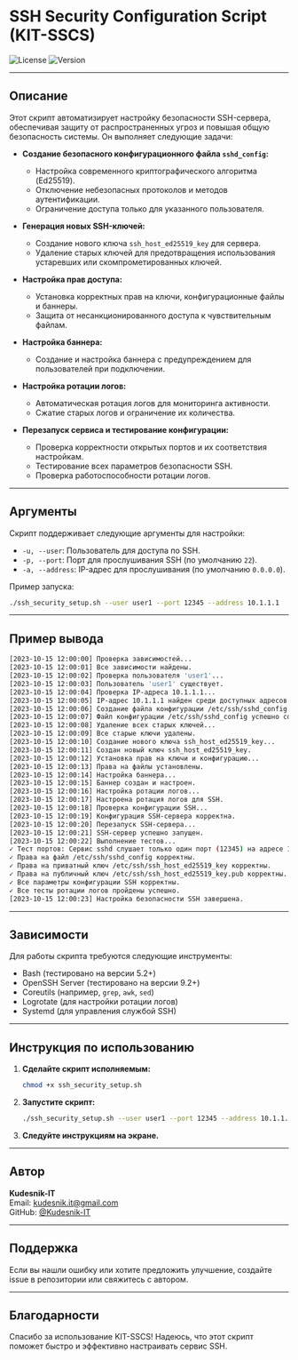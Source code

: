 # SSH Security Configuration Script (KIT-SSCS)

![License](https://img.shields.io/badge/license-MIT-blue.svg) ![Version](https://img.shields.io/badge/version-1.0-green.svg)

---

## Описание

Этот скрипт автоматизирует настройку безопасности SSH-сервера, обеспечивая защиту от распространенных угроз и повышая общую безопасность системы. Он выполняет следующие задачи:

- **Создание безопасного конфигурационного файла `sshd_config`:**
  - Настройка современного криптографического алгоритма (Ed25519).
  - Отключение небезопасных протоколов и методов аутентификации.
  - Ограничение доступа только для указанного пользователя.

- **Генерация новых SSH-ключей:**
  - Создание нового ключа `ssh_host_ed25519_key` для сервера.
  - Удаление старых ключей для предотвращения использования устаревших или скомпрометированных ключей.

- **Настройка прав доступа:**
  - Установка корректных прав на ключи, конфигурационные файлы и баннеры.
  - Защита от несанкционированного доступа к чувствительным файлам.

- **Настройка баннера:**
  - Создание и настройка баннера с предупреждением для пользователей при подключении.

- **Настройка ротации логов:**
  - Автоматическая ротация логов для мониторинга активности.
  - Сжатие старых логов и ограничение их количества.

- **Перезапуск сервиса и тестирование конфигурации:**
  - Проверка корректности открытых портов и их соответствия настройкам.
  - Тестирование всех параметров безопасности SSH.
  - Проверка работоспособности ротации логов.

---

## Аргументы

Скрипт поддерживает следующие аргументы для настройки:

- `-u, --user`: Пользователь для доступа по SSH.
- `-p, --port`: Порт для прослушивания SSH (по умолчанию `22`).
- `-a, --address`: IP-адрес для прослушивания (по умолчанию `0.0.0.0`).

Пример запуска:
```bash
./ssh_security_setup.sh --user user1 --port 12345 --address 10.1.1.1
```

---

## Пример вывода

```bash
[2023-10-15 12:00:00] Проверка зависимостей...
[2023-10-15 12:00:01] Все зависимости найдены.
[2023-10-15 12:00:02] Проверка пользователя 'user1'...
[2023-10-15 12:00:03] Пользователь 'user1' существует.
[2023-10-15 12:00:04] Проверка IP-адреса 10.1.1.1...
[2023-10-15 12:00:05] IP-адрес 10.1.1.1 найден среди доступных адресов.
[2023-10-15 12:00:06] Создание файла конфигурации /etc/ssh/sshd_config...
[2023-10-15 12:00:07] Файл конфигурации /etc/ssh/sshd_config успешно создан.
[2023-10-15 12:00:08] Удаление всех старых ключей...
[2023-10-15 12:00:09] Все старые ключи удалены.
[2023-10-15 12:00:10] Создание нового ключа ssh_host_ed25519_key...
[2023-10-15 12:00:11] Создан новый ключ ssh_host_ed25519_key.
[2023-10-15 12:00:12] Установка прав на ключи и конфигурацию...
[2023-10-15 12:00:13] Права на файлы установлены.
[2023-10-15 12:00:14] Настройка баннера...
[2023-10-15 12:00:15] Баннер создан и настроен.
[2023-10-15 12:00:16] Настройка ротации логов...
[2023-10-15 12:00:17] Настроена ротация логов для SSH.
[2023-10-15 12:00:18] Проверка конфигурации SSH...
[2023-10-15 12:00:19] Конфигурация SSH-сервера корректна.
[2023-10-15 12:00:20] Перезапуск SSH-сервера...
[2023-10-15 12:00:21] SSH-сервер успешно запущен.
[2023-10-15 12:00:22] Выполнение тестов...
✓ Тест портов: Сервис sshd слушает только один порт (12345) на адресе 10.1.1.1.
✓ Права на файл /etc/ssh/sshd_config корректны.
✓ Права на приватный ключ /etc/ssh/ssh_host_ed25519_key корректны.
✓ Права на публичный ключ /etc/ssh/ssh_host_ed25519_key.pub корректны.
✓ Все параметры конфигурации SSH корректны.
✓ Все тесты ротации логов пройдены успешно.
[2023-10-15 12:00:23] Настройка безопасности SSH завершена.
```

---

## Зависимости

Для работы скрипта требуются следующие инструменты:
- Bash (тестировано на версии 5.2+)
- OpenSSH Server (тестировано на версии 9.2+)
- Coreutils (например, `grep`, `awk`, `sed`)
- Logrotate (для настройки ротации логов)
- Systemd (для управления службой SSH)

---

## Инструкция по использованию

1. **Сделайте скрипт исполняемым:**
   ```bash
   chmod +x ssh_security_setup.sh
   ```

2. **Запустите скрипт:**
   ```bash
   ./ssh_security_setup.sh --user user1 --port 12345 --address 10.1.1.1
   ```

3. **Следуйте инструкциям на экране.**

---

## Автор

**Kudesnik-IT**  
Email: [kudesnik.it@gmail.com](mailto:kudesnik.it@gmail.com)  
GitHub: [@Kudesnik-IT](https://github.com/Kudesnik-IT)

---

## Поддержка

Если вы нашли ошибку или хотите предложить улучшение, создайте issue в репозитории или свяжитесь с автором.

---

## Благодарности

Спасибо за использование KIT-SSCS! Надеюсь, что этот скрипт поможет быстро и эффективно настраивать сервис SSH.
